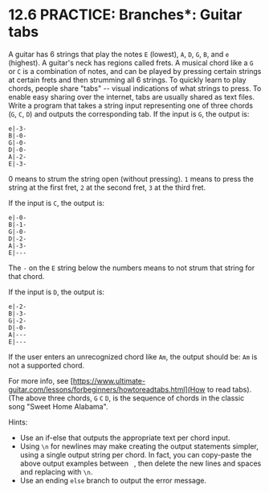 # 12.6 PRACTICE: Branches*: Guitar tabs
A guitar has 6 strings that play the notes `E` (lowest), `A`, `D`, `G`, `B`, and `e` (highest). A guitar's neck has regions called frets. A musical chord like a `G` or `C` is a combination of notes, and can be played by pressing certain strings at certain frets and then strumming all 6 strings. To quickly learn to play chords, people share "tabs" -- visual indications of what strings to press. To enable easy sharing over the internet, tabs are usually shared as text files. Write a program that takes a string input representing one of three chords (`G`, `C`, `D`) and outputs the corresponding tab. If the input is `G`, the output is:

```
e|-3-
B|-0-
G|-0-
D|-0-
A|-2-
E|-3-
```
0 means to strum the string open (without pressing). `1` means to press the string at the first fret, `2` at the second fret, `3` at the third fret.

If the input is `C`, the output is:

```
e|-0-
B|-1-
G|-0-
D|-2-
A|-3-
E|---
```
The `-` on the `E` string below the numbers means to not strum that string for that chord.

If the input is `D`, the output is:

```
e|-2-
B|-3-
G|-2-
D|-0-
A|---
E|---
```
If the user enters an unrecognized chord like `Am`, the output should be: `Am` is not a supported chord.

For more info, see [https://www.ultimate-guitar.com/lessons/forbeginners/howtoreadtabs.html](How to read tabs). (The above three chords, `G` `C` `D`, is the sequence of chords in the classic song "Sweet Home Alabama".

Hints:
* Use an if-else that outputs the appropriate text per chord input.
* Using `\n` for newlines may make creating the output statements simpler, using a single output string per chord. In fact, you can copy-paste the above output examples between ` `, then delete the new lines and spaces and replacing with `\n`.
* Use an ending `else` branch to output the error message.